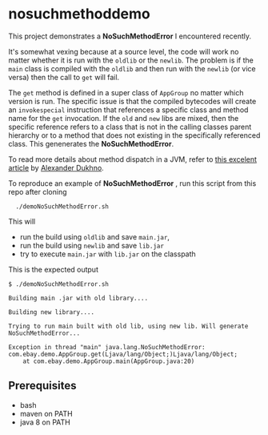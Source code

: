# nosuchmethoddemo

This project demonstrates a **NoSuchMethodError** I encountered recently.

It's somewhat vexing because at a source level, the code will work no matter whether it is run with the `oldlib` or the `newlib`.  The problem is if the `main` class is compiled with the `oldlib` and then run with the `newlib` (or vice versa) then the call to `get` will fail.

The `get` method is defined in a super class of `AppGroup` no matter which version is run.  The specific issue is that the compiled bytecodes will create an `invokespecial` instruction that references a specific class and method name for the `get` invocation.  If the `old` and `new` libs are mixed, then the specific reference refers to a class that is not in the calling classes parent hierarchy or to a method that does not existing in the specifically referenced class.  This genenerates the **NoSuchMethodError**.

To read more details about method dispatch in a JVM, refer to [this excelent article](https://www.lohika.com/methods-invocation-inside-of-a-java-virtual-machine/) by [Alexander Dukhno](https://www.linkedin.com/in/alex-dukhno-41181723/).

To reproduce an example of **NoSuchMethodError** , run this script from this repo after cloning 
```
  ./demoNoSuchMethodError.sh
```

This will

* run the build using `oldlib` and save `main.jar`,
* run the build using `newlib` and save `lib.jar`
* try to execute `main.jar` with `lib.jar` on the classpath

This is the expected output

```
$ ./demoNoSuchMethodError.sh 

Building main .jar with old library....

Building new library....

Trying to run main built with old lib, using new lib. Will generate NoSuchMethodError...

Exception in thread "main" java.lang.NoSuchMethodError: com.ebay.demo.AppGroup.get(Ljava/lang/Object;)Ljava/lang/Object;
	at com.ebay.demo.AppGroup.main(AppGroup.java:20)

```

## Prerequisites

* bash
* maven on PATH
* java 8 on PATH

